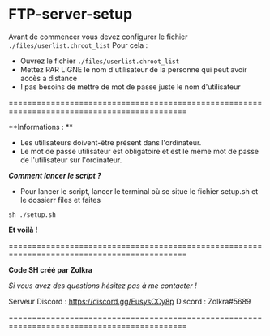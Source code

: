 # FTP-server-setup

Avant de commencer vous devez configurer le fichier `./files/userlist.chroot_list`
Pour cela :

- Ouvrez le fichier `./files/userlist.chroot_list`
- Mettez PAR LIGNE le nom d'utilisateur de la personne qui peut avoir accès a distance
- ! pas besoins de mettre de mot de passe juste le nom d'utilisateur

============================================================================================

**Informations : **

- Les utilisateurs doivent-être présent dans l'ordinateur.
- Le mot de passe utilisateur est obligatoire et est le même mot de passe de l'utilisateur sur l'ordinateur.

_**Comment lancer le script ?**_

- Pour lancer le script, lancer le terminal où se situe le fichier setup.sh et le dossierr files et faites

`sh ./setup.sh`

**Et voilà !**

============================================================================================

**Code SH créé par Zolkra**


_Si vous avez des questions hésitez pas à me contacter !_

Serveur Discord : https://discord.gg/EusysCCy8p
Discord : Zolkra#5689

============================================================================================
